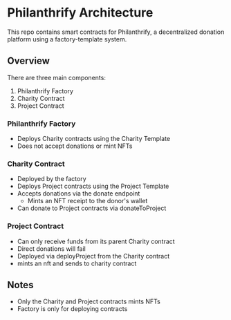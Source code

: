 # Philanthrify Architecture

This repo contains smart contracts for Philanthrify, a decentralized donation platform using a factory-template system.

## Overview

There are three main components:

1. Philanthrify Factory
2. Charity Contract
3. Project Contract

### Philanthrify Factory

- Deploys Charity contracts using the Charity Template
- Does not accept donations or mint NFTs

### Charity Contract

- Deployed by the factory
- Deploys Project contracts using the Project Template
- Accepts donations via the donate endpoint
  - Mints an NFT receipt to the donor's wallet
- Can donate to Project contracts via donateToProject

### Project Contract

- Can only receive funds from its parent Charity contract
- Direct donations will fail
- Deployed via deployProject from the Charity contract
- mints an nft and sends to charity contract

## Notes

- Only the Charity and Project contracts mints NFTs
- Factory is only for deploying contracts
